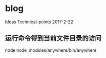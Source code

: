 # blog
Ideas Technical-points 2017-2-22



## 运行命令得到当前文件目录的访问

node node_modules/anywhere/bin/anywhere